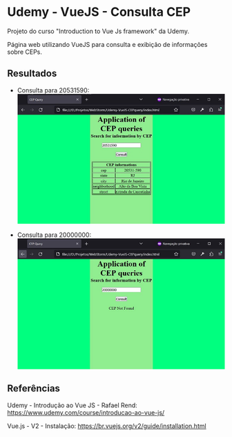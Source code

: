 # Udemy - VueJS - Consulta CEP

Projeto do curso "Introduction to Vue Js framework" da Udemy.

Página web utilizando VueJS para consulta e exibição de informações sobre CEPs. 


## Resultados

- Consulta para 20531590:
![Consulta-20531590](/imgs/Print-Cep-20531590.jpg)


- Consulta para 20000000:
![Consulta-20000000](/imgs/Print-Cep-20000000.jpg)


## Referências
Udemy - Introdução ao Vue JS - Rafael Rend:
https://www.udemy.com/course/introducao-ao-vue-js/

Vue.js - V2 - Instalação:
https://br.vuejs.org/v2/guide/installation.html